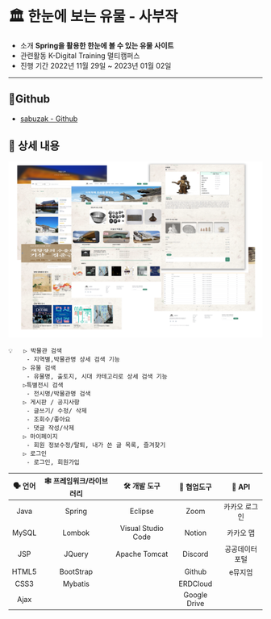 # &#127963; 한눈에 보는 유물 - 사부작

- 소개 	 					**Spring을 활용한 한눈에 볼 수 있는 유물 사이트**    
- 관련활동                  K-Digital Training 멀티캠퍼스
- 진행 기간                 2022년 11월 29일 ~ 2023년 01월 02일

---



## 🔗Github

- [sabuzak - Github]( https://github.com/93backend/sabuzak.git )



## 📄 상세 내용

<img src="img/제목 없음-1.png" alt="제목 없음-1" style="zoom:67%;" />

```
💡 	▷ 박물관 검색
   	 - 지역별,박물관명 상세 검색 기능
	▷ 유물 검색
   	 - 유물명, 출토지, 시대 카테고리로 상세 검색 기능
	▷특별전시 검색
   	 - 전시명/박물관명 검색
	▷ 게시판 / 공지사항
  	 - 글쓰기/ 수정/ 삭제
   	 - 조회수/좋아요
  	 - 댓글 작성/삭제
	▷ 마이페이지
  	 - 회원 정보수정/탈퇴, 내가 쓴 글 목록, 즐겨찾기
	▷ 로그인
  	 - 로그인, 회원가입
```





| 🗣️ **언어** | 🕸️ **프레임워크/라이브러리** |  🛠️ **개발 도구**   | 🔱 **협업도구** |   📃  **API**   |
| :--------: | :-------------------------: | :----------------: | :------------: | :------------: |
|    Java    |           Spring            |      Eclipse       |      Zoom      | 카카오 로그인  |
|   MySQL    |           Lombok            | Visual Studio Code |     Notion     |   카카오 맵    |
|    JSP     |           JQuery            |   Apache Tomcat    |    Discord     | 공공데이터포털 |
|   HTML5    |          BootStrap          |                    |     Github     |    e뮤지엄     |
|    CSS3    |           Mybatis           |                    |    ERDCloud    |                |
|    Ajax    |                             |                    |  Google Drive  |                |


